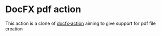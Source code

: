 # DocFX pdf action

This action is a clone of [docfx-action](https://github.com/nikeee/docfx-action/blob/master/action.yml) aiming to give support for pdf file creation  
